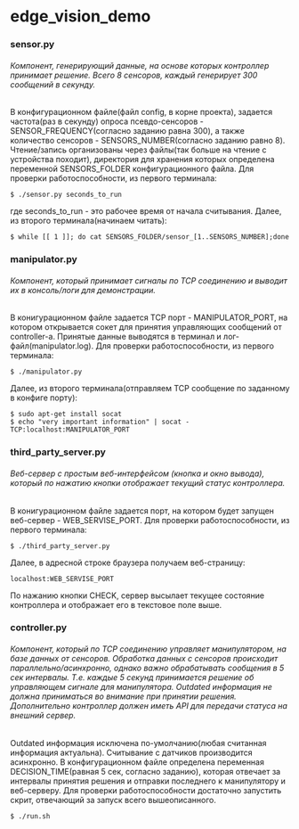 # edge_vision_demo


### sensor.py
###### Компонент, генерирующий данные, на основе которых контроллер принимает решение. Всего 8 сенсоров, каждый генерирует 300 сообщений в секунду.
В конфигурационном файле(файл config, в корне проекта), задается частота(раз в секунду) опроса псевдо-сенсоров - SENSOR_FREQUENCY(согласно заданию равна 300), а также количество сенсоров - SENSORS_NUMBER(согласно заданию равно 8). Чтение/запись организованы через файлы(так больше на чтение с устройства походит), директория для хранения которых определена переменной SENSORS_FOLDER конфигурационного файла. Для проверки работоспособности, из первого терминала:
```
$ ./sensor.py seconds_to_run
```
где seconds_to_run - это рабочее время от начала считывания. Далее, из второго терминала(начинаем читать):
```
$ while [[ 1 ]]; do cat SENSORS_FOLDER/sensor_[1..SENSORS_NUMBER];done
```
### manipulator.py
###### Компонент, который принимает сигналы по TCP соединению и выводит их в консоль/логи для демонстрации.
В конигурационном файле задается TCP порт - MANIPULATOR_PORT, на котором открывается сокет для принятия управляющих сообщений от controller-a. Принятые данные выводятся в терминал и лог-файл(manipulator.log). Для проверки работоспособности, из первого терминала:
```
$ ./manipulator.py 
```
Далее, из второго терминала(отправляем TCP сообщение по заданному в конфиге порту):
```
$ sudo apt-get install socat
$ echo "very important information" | socat - TCP:localhost:MANIPULATOR_PORT
```
### third_party_server.py
###### Веб-сервер с простым веб-интерфейсом (кнопка и окно вывода), который по нажатию кнопки отображает текущий статус контроллера.
В конигурационном файле задается порт, на котором будет запущен веб-сервер - WEB_SERVISE_PORT. Для проверки работоспособности, из первого терминала:
```
$ ./third_party_server.py
```
Далее, в адресной строке браузера получаем веб-страницу:
```
localhost:WEB_SERVISE_PORT
```
По нажанию кнопки CHECK, сервер высылает текущее состояние контроллера и отображает его в текстовое поле выше. 
### controller.py
###### Компонент, который по TCP соединению управляет манипулятором, на базе данных от сенсоров. Обработка данных с сенсоров происходит параллельно/асинхронно, однако важно обрабатывать сообщения в 5 сек интервалы. Т.е. каждые 5 секунд принимается решение об управляющем сигнале для манипулятора. Outdated информация не должна приниматься во внимание при принятии решения. Дополнительно контроллер должен иметь API для передачи статуса на внешний сервер.
Outdated информация исключена по-умолчанию(любая считанная информация актуальна). Считывание с датчиков производится асинхронно. В конфигурационном файле определена переменная DECISION_TIME(равная 5 сек, согласно заданию), которая отвечает за интервалы принятия решения и отправки последнего к манипулятору и веб-серверу. Для проверки работоспособности достаточно запустить скрит, отвечающий за запуск всего вышеописанного.
```
$ ./run.sh
```





